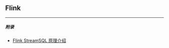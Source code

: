 ## Flink

---

##### 附录

* [Flink StreamSQL 原理介绍](https://mp.weixin.qq.com/s/IucXK32atxMq1BeQTiHgag)

